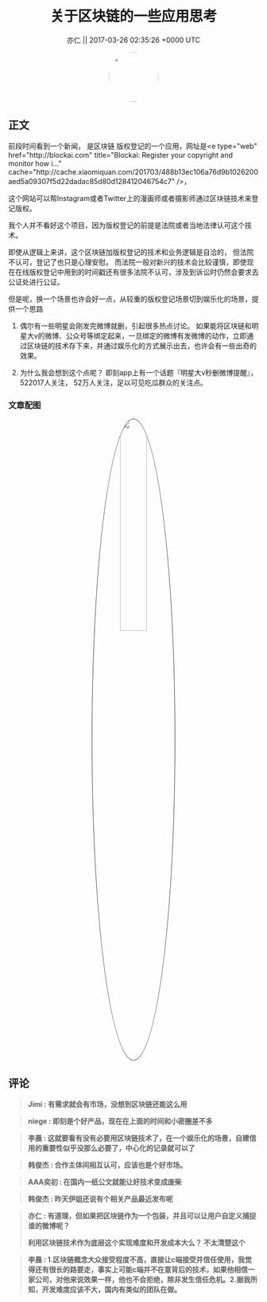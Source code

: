 <h1 align="center">关于区块链的一些应用思考</h1>




<p align="center">
    <a>亦仁 || 2017-03-26 02:35:26 &#43;0000 UTC</a>
</p>

<div align="center">
    <img src="https://images.zsxq.com/Fn3NQqCN8nuGF86yZPXSbEsl0mb3?e=1590940799&amp;token=kIxbL07-8jAj8w1n4s9zv64FuZZNEATmlU_Vm6zD:pfbNc8W3hS0oYG_hyXXh_rHMHuc=" width="100" height="100" style="border:1px solid;border-radius:50%; color:#ffffff"/>
</div>




## 正文

<div>
前段时间看到一个新闻， 是区块链 版权登记的一个应用，网址是&lt;e type=&#34;web&#34; href=&#34;http://blockai.com&#34; title=&#34;Blockai: Register your copyright and monitor how i...&#34; cache=&#34;http://cache.xiaomiquan.com/201703/488b13ec106a76d9b1026200aed5a09307f5d22dadac85d80d128412046754c7&#34; /&gt;，

这个网站可以帮Instagram或者Twitter上的漫画师或者摄影师通过区块链技术来登记版权。 

我个人并不看好这个项目，因为版权登记的前提是法院或者当地法律认可这个技术。 

即使从逻辑上来讲，这个区块链加版权登记的技术和业务逻辑是自洽的， 但法院不认可，登记了也只是心理安慰。 而法院一般对新兴的技术会比较谨慎，即使现在在线版权登记中用到的时间戳还有很多法院不认可，涉及到诉讼时仍然会要求去公证处进行公证。 


但是呢，换一个场景也许会好一点，从较重的版权登记场景切到娱乐化的场景，提供一个思路

1. 偶尔有一些明星会刚发完微博就删，引起很多热点讨论。
如果能将区块链和明星大v的微博、公众号等绑定起来，一旦绑定的微博有发微博的动作，立即通过区块链的技术存下来，并通过娱乐化的方式展示出去，也许会有一些出奇的效果。 

2. 为什么我会想到这个点呢？ 
即刻app上有一个话题『明星大v秒删微博提醒』，522017人关注， 52万人关注，足以可见吃瓜群众的关注点。
</div>

### 文章配图

<div class="image" align="center">

<img src="https://images.zsxq.com/Fqb-eAmk6FIA_UTxjzD9Mc0xCktu?imageMogr2/auto-orient/thumbnail/800x/format/jpg/blur/1x0/quality/75&amp;e=1590940799&amp;token=kIxbL07-8jAj8w1n4s9zv64FuZZNEATmlU_Vm6zD:ZHM9cNoNlcME6sWoJrMjLy3eFA0=" width="33%" height="33%" style="border:1px solid;border-radius:50%; color:#3c3f41"/>

</div>


## 评论

<div align="left">
<div>

<blockquote >
<span> <strong>Jimi : 有需求就会有市场，没想到区块链还能这么用 </strong></span>
</blockquote>

<blockquote >
<span> <strong>niege : 即刻是个好产品，现在在上面的时间和小密圈差不多 </strong></span>
</blockquote>

<blockquote >
<span> <strong>李晨 : 这就要看有没有必要用区块链技术了，在一个娱乐化的场景，自建信用的重要性似乎没那么必要了，中心化的记录就可以了 </strong></span>
</blockquote>

<blockquote >
<span> <strong>韩俊杰 : 合作主体间相互认可，应该也是个好市场。 </strong></span>
</blockquote>

<blockquote >
<span> <strong>AAA奕初 : 在国内一纸公文就能让好技术变成废柴 </strong></span>
</blockquote>

<blockquote >
<span> <strong>韩俊杰 : 昨天伊姐还说有个相关产品最近发布呢 </strong></span>
</blockquote>

<blockquote >
<span> <strong>亦仁 : 有道理，但如果把区块链作为一个包装，并且可以让用户自定义捕捉谁的微博呢？ 

利用区块链技术作为底层这个实现难度和开发成本大么？  不太清楚这个 </strong></span>
</blockquote>

<blockquote >
<span> <strong>李晨 : 1.区块链概念大众接受程度不高，直接让c端接受并信任使用，我觉得还有很长的路要走，事实上可能c端并不在意背后的技术，如果他相信一家公司，对他来说效果一样，他也不会拒绝，除非发生信任危机。2.据我所知，开发难度应该不大，国内有类似的团队在做。 </strong></span>
</blockquote>

</div>
</div>